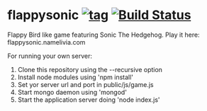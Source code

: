 # flappysonic [![tag](https://img.shields.io/github/tag/namelivia/flappysonic.svg)](https://github.com/namelivia/flappysonic/releases) [![Build Status](https://travis-ci.org/namelivia/flappysonic.svg?branch=master)](https://travis-ci.org/namelivia/flappysonic)

Flappy Bird like game featuring Sonic The Hedgehog.
Play it here: flappysonic.namelivia.com

For running your own server:
<ol>
<li>Clone this repository using the --recursive option</li>
<li>Install node modules using 'npm install'</li>
<li>Set yor server url and port in public/js/game.js</li>
<li>Start mongo daemon using 'mongod'</li>
<li>Start the application server doing 'node index.js'</li>
</ol>
